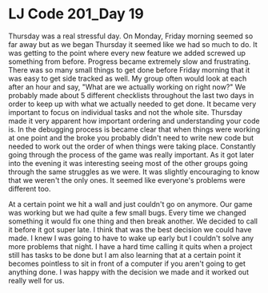 # LJ Code 201_Day 19

Thursday was a real stressful day. On Monday, Friday morning seemed so far away but as we began Thursday it seemed like we had so much to do. It was getting to the point where every new feature we added screwed up something from before. Progress became extremely slow and frustrating. There was so many small things to get done before Friday morning that it was easy to get side tracked as well. My group often would look at each after an hour and say, "What are we actually working on right now?" We probably made about 5 different checklists throughout the last two days in order to keep up with what we actually needed to get done. It became very important to focus on individual tasks and not the whole site. Thursday made it very apparent how important ordering and understanding your code is. In the debugging process is became clear that when things were working at one point and the broke you probably didn't need to write new code but needed to work out the order of when things were taking place. Constantly going through the process of the game was really important. As it got later into the evening it was interesting seeing most of the other groups going through the same struggles as we were. It was slightly encouraging to know that we weren't the only ones. It seemed like everyone's problems were different too.

At a certain point we hit a wall and just couldn't go on anymore. Our game was working but we had quite a few small bugs. Every time we changed something it would fix one thing and then break another. We decided to call it before it got super late. I think that was the best decision we could have made. I knew I was going to have to wake up early but I couldn't solve any more problems that night. I have a hard time calling it quits when a project still has tasks to be done but I am also learning that at a certain point it becomes pointless to sit in front of a computer if you aren't going to get anything done. I was happy with the decision we made and it worked out really well for us.
